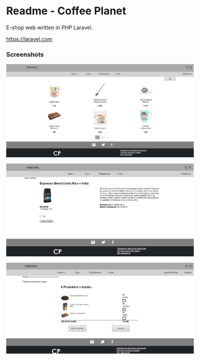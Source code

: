 # Readme - Coffee Planet

E-shop web written in PHP Laravel. 

https://laravel.com

###   Screenshots
![alt text](./documentation/cp01.JPG )

![alt text](./documentation/cp02.JPG )

![alt text](./documentation/cp03.jpg )
